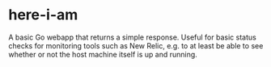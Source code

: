 # here-i-am

A basic Go webapp that returns a simple response. Useful for basic status checks
for monitoring tools such as New Relic, e.g. to at least be able to see whether
or not the host machine itself is up and running.
